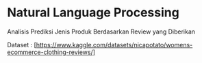 # Natural Language Processing  
Analisis Prediksi Jenis Produk Berdasarkan Review yang Diberikan  

Dataset : [https://www.kaggle.com/datasets/nicapotato/womens-ecommerce-clothing-reviews/]
